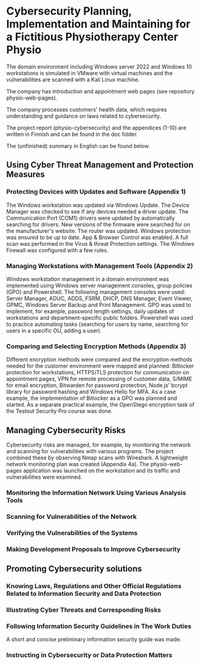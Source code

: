 # Cybersecurity Planning, Implementation and Maintaining for a Fictitious Physiotherapy Center Physio

The domain environment including Windows server 2022 and Windows 10 workstations is simulated in VMware with virtual machines and the vulnerabilities are scanned with a Kali Linux machine. 

The company has introduction and appointment web pages (see repository physio-web-pages). 

The company processes customers' health data, which requires understanding and guidance on laws related to cybersecurity.

The project report (physio-cybersecurity) and the appendices (1-10) are written in Finnish and can be found in the doc folder. 

The (unfinished) summary in English can be found below.

## Using Cyber Threat Management and Protection Measures

### Protecting Devices with Updates and Software (Appendix 1)

The Windows workstation was updated via Windows Update. 
The Device Manager was checked to see if any devices needed a driver update. 
The Communication Port (COM1) drivers were updated by automatically searching for drivers. 
New versions of the firmware were searched for on the manufacturer's website. 
The router was updated. 
Windows protection was ensured to be up to date. 
App & Browser Control was enabled.
A full scan was performed in the Virus & threat Protection settings. 
The Windows Firewall was configured with a few rules.

### Managing Workstations with Management Tools (Appendix 2)

Windows workstation management in a domain environment was implemented using Windows server management consoles, group policies (GPO) and Powershell. 
The following management consoles were used: Server Manager, ADUC, ADDS, FSRM, DHCP, DNS Manager, Event Viewer, GPMC, Windows Server Backup and Print Management. 
GPO was used to implement, for example, password length settings, daily updates of workstations and department-specific public folders. 
Powershell was used to practice automating tasks (searching for users by name, searching for users in a specific OU, adding a user).

### Comparing and Selecting Encryption Methods (Appendix 3)

Different encryption methods were compared and the encryption methods needed for the customer environment were mapped and planned: Bitlocker protection for workstations, HTTPS/TLS protection for communication on appointment pages, VPN for remote processing of customer data, S/MIME for email encryption, Bitwarden for password protection, Node.js' bcrypt library for password hashing and Windows Hello for MFA. 
As a case example, the implementation of Bitlocker as a GPO was planned and started. 
As a separate practical example, the OpenStego encryption task of the Testout Security Pro course was done.

## Managing Cybersecurity Risks

Cybersecurity risks are managed, for example, by monitoring the network and scanning for vulnerabilities with various programs. 
The project combined these by observing Nmap scans with Wireshark. 
A lightweight network monitoring plan was created (Appendix 4a). 
The physio-web-pages application was launched on the workstation and its traffic and vulnerabilities were examined.

### Monitoring the Information Network Using Various Analysis Tools
### Scanning for Vulnerabilities of the Network
### Verifying the Vulnerabilities of the Systems
### Making Development Proposals to Improve Cybersecurity

## Promoting Cybersecurity solutions

### Knowing Laws, Regulations and Other Official Regulations Related to Information Security and Data Protection
### Illustrating Cyber Threats and Corresponding Risks
### Following Information Security Guidelines in The Work Duties

A short and concise preliminary information security guide was made.

### Instructing in Cybersecurity or Data Protection Matters




